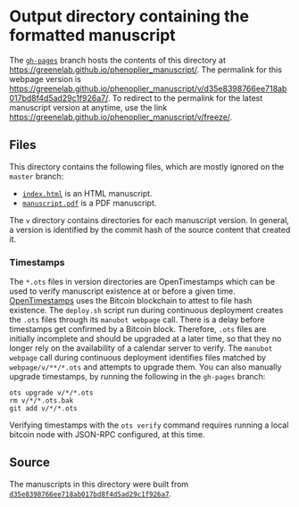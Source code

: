# Output directory containing the formatted manuscript

The [`gh-pages`](https://github.com/greenelab/phenoplier_manuscript/tree/gh-pages) branch hosts the contents of this directory at <https://greenelab.github.io/phenoplier_manuscript/>.
The permalink for this webpage version is <https://greenelab.github.io/phenoplier_manuscript/v/d35e8398766ee718ab017bd8f4d5ad29c1f926a7/>.
To redirect to the permalink for the latest manuscript version at anytime, use the link <https://greenelab.github.io/phenoplier_manuscript/v/freeze/>.

## Files

This directory contains the following files, which are mostly ignored on the `master` branch:

+ [`index.html`](index.html) is an HTML manuscript.
+ [`manuscript.pdf`](manuscript.pdf) is a PDF manuscript.

The `v` directory contains directories for each manuscript version.
In general, a version is identified by the commit hash of the source content that created it.

### Timestamps

The `*.ots` files in version directories are OpenTimestamps which can be used to verify manuscript existence at or before a given time.
[OpenTimestamps](https://opentimestamps.org/) uses the Bitcoin blockchain to attest to file hash existence.
The `deploy.sh` script run during continuous deployment creates the `.ots` files through its `manubot webpage` call.
There is a delay before timestamps get confirmed by a Bitcoin block.
Therefore, `.ots` files are initially incomplete and should be upgraded at a later time, so that they no longer rely on the availability of a calendar server to verify.
The `manubot webpage` call during continuous deployment identifies files matched by `webpage/v/**/*.ots` and attempts to upgrade them.
You can also manually upgrade timestamps, by running the following in the `gh-pages` branch:

```shell
ots upgrade v/*/*.ots
rm v/*/*.ots.bak
git add v/*/*.ots
```

Verifying timestamps with the `ots verify` command requires running a local bitcoin node with JSON-RPC configured, at this time.

## Source

The manuscripts in this directory were built from
[`d35e8398766ee718ab017bd8f4d5ad29c1f926a7`](https://github.com/greenelab/phenoplier_manuscript/commit/d35e8398766ee718ab017bd8f4d5ad29c1f926a7).
